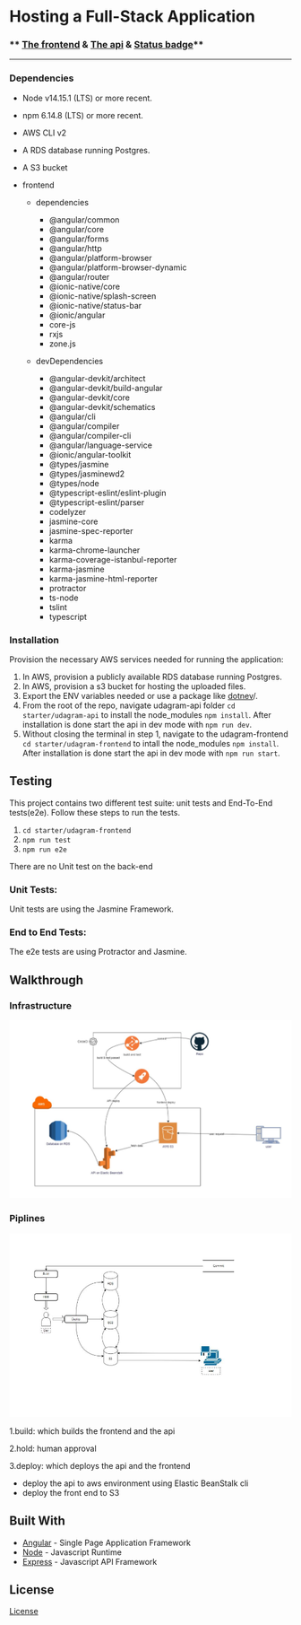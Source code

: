# Hosting a Full-Stack Application

### \*\* [The frontend](http://workspacework.s3-website-us-east-1.amazonaws.com/) & [The api](http://udagram-api-dev.eba-mgpqrxmf.us-east-1.elasticbeanstalk.com/) & [Status badge](https://app.circleci.com/pipelines/github/f-a-t-h-e/Hosting-a-Full-Stack-Application/75/workflows/9fe4bf4b-0dad-4ca0-87a8-dbae87d871a2/jobs/127/badge.svg)\*\*

---

### Dependencies

- Node v14.15.1 (LTS) or more recent.

- npm 6.14.8 (LTS) or more recent.

- AWS CLI v2

- A RDS database running Postgres.

- A S3 bucket

- frontend
  - dependencies
    - @angular/common
    - @angular/core
    - @angular/forms
    - @angular/http
    - @angular/platform-browser
    - @angular/platform-browser-dynamic
    - @angular/router
    - @ionic-native/core
    - @ionic-native/splash-screen
    - @ionic-native/status-bar
    - @ionic/angular
    - core-js
    - rxjs
    - zone.js

  - devDependencies
    - @angular-devkit/architect
    - @angular-devkit/build-angular
    - @angular-devkit/core
    - @angular-devkit/schematics
    - @angular/cli
    - @angular/compiler
    - @angular/compiler-cli
    - @angular/language-service
    - @ionic/angular-toolkit
    - @types/jasmine
    - @types/jasminewd2
    - @types/node
    - @typescript-eslint/eslint-plugin
    - @typescript-eslint/parser
    - codelyzer
    - jasmine-core
    - jasmine-spec-reporter
    - karma
    - karma-chrome-launcher
    - karma-coverage-istanbul-reporter
    - karma-jasmine
    - karma-jasmine-html-reporter
    - protractor
    - ts-node
    - tslint
    - typescript


### Installation

Provision the necessary AWS services needed for running the application:

1. In AWS, provision a publicly available RDS database running Postgres. <Place holder for link to classroom article>
1. In AWS, provision a s3 bucket for hosting the uploaded files. <Place holder for tlink to classroom article>
1. Export the ENV variables needed or use a package like [dotnev](https://www.npmjs.com/package/dotenv)/.
1. From the root of the repo, navigate udagram-api folder `cd starter/udagram-api` to install the node_modules `npm install`. After installation is done start the api in dev mode with `npm run dev`.
1. Without closing the terminal in step 1, navigate to the udagram-frontend `cd starter/udagram-frontend` to intall the node_modules `npm install`. After installation is done start the api in dev mode with `npm run start`.

## Testing

This project contains two different test suite: unit tests and End-To-End tests(e2e). Follow these steps to run the tests.

1. `cd starter/udagram-frontend`
1. `npm run test`
1. `npm run e2e`

There are no Unit test on the back-end

### Unit Tests:

Unit tests are using the Jasmine Framework.

### End to End Tests:

The e2e tests are using Protractor and Jasmine.

## Walkthrough

### Infrastructure

![infrastructure](https://github.com/f-a-t-h-e/Hosting-a-Full-Stack-Application/blob/main/screenshots/infraJPG.JPG?raw=true)

### Piplines

![infrastructure](https://github.com/f-a-t-h-e/Hosting-a-Full-Stack-Application/blob/main/screenshots/pipline%20diagramJPG.JPG?raw=true)

1.build: which builds the frontend and the api

2.hold: human approval

3.deploy: which deploys the api and the frontend

- deploy the api to aws environment using Elastic BeanStalk cli
- deploy the front end to S3

## Built With

- [Angular](https://angular.io/) - Single Page Application Framework
- [Node](https://nodejs.org) - Javascript Runtime
- [Express](https://expressjs.com/) - Javascript API Framework

## License

[License](LICENSE.txt)
